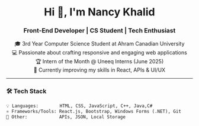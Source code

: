 <h1 align="center">Hi 👋, I'm Nancy Khalid</h1>
<h3 align="center">Front-End Developer | CS Student | Tech Enthusiast</h3>

<p align="center">
  🎓 3rd Year Computer Science Student at Ahram Canadian University<br>
  💻 Passionate about crafting responsive and engaging web applications<br>
  🏆 Intern of the Month @ Uneeq Interns (June 2025)<br>
  🌱 Currently improving my skills in React, APIs & UI/UX<br>
</p>

---

### 🛠️ Tech Stack

```html
💡 Languages:        HTML, CSS, JavaScript, C++, Java,C#
⚛️ Frameworks/Tools: React.js, Bootstrap, Windows Forms (.NET), Git
🧠 Other:            APIs, JSON, Local Storage


